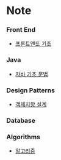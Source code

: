 # Note

### Front End
  * [프론트앤드 기초](https://github.com/kiki9484/Note/tree/main/Front%20End)
### Java
  * [자바 기초 문법](https://github.com/kiki9484/Note/tree/main/Java)
  
### Design Patterns
  * [객제지향 설계](https://github.com/kiki9484/Note/tree/main/%EA%B0%9D%EC%B2%B4%EC%A7%80%ED%96%A5%20%EC%84%A4%EA%B3%84)
### Database

### Algorithms
   * [알고리즘](https://github.com/kiki9484/Note/tree/main/%EC%95%8C%EA%B3%A0%EB%A6%AC%EC%A6%98)
